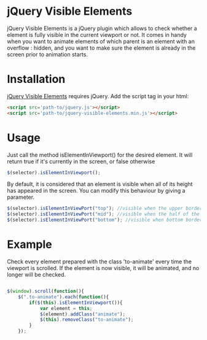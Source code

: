 # jQuery Visible Elements

jQuery Visible Elements is a jQuery plugin which allows to check whether a element is fully visible in the current viewport or not. It comes in handy when you want to animate elements of which parent is an element with an overflow : hidden, and you want to make sure the element is already in the screen prior to animation starts.

# Installation

[jQuery Visible Elements] requires jQuery. Add the script tag in your html:

``` html
<script src='path-to/jquery.js'></script>
<script src='path-to/jquery-visible-elements.min.js'></script>
```
[jQuery Visible Elements]: https://github.com/jm-jimenez/jquery-visible-elements/blob/master/jquery-visible-elements.min.js

# Usage
Just call the method isElementInViewport() for the desired element. It will return true if it's currently in the screen, or false otherwise
``` javascript
$(selector).isElementInViewport();
```

By default, it is considered that an element is visible when all of its height has appeared in the screen. You can modify this behaviour by giving a parameter.

``` javascript
$(selector).isElementInViewPort("top"); //visible when the upper border of the element appears in screen.
$(selector).isElementInViewPort("mid"); //visible when the half of the element's height is currently in screen.
$(selector).isElementInViewPort("bottom"); //visible when bottom border of the element appears in screen.

```

# Example

Check every element prepared with the class 'to-animate' every time the viewport is scrolled. If the element is now visible, it will be animated, and no longer will be checked.

```javascript

$(window).scroll(function(){
	$(".to-animate").each(function(){
		if($(this).isElementInViewport()){
			var element = this;
			$(element).addClass("animate");
			$(this).removeClass("to-animate");
		}
	});
	
```
